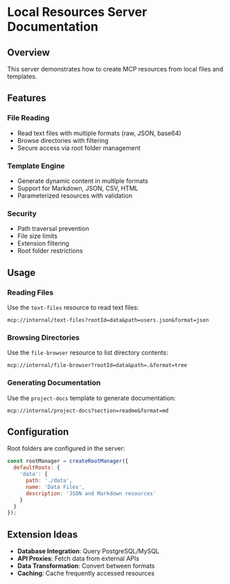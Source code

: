 # Local Resources Server Documentation

## Overview

This server demonstrates how to create MCP resources from local files and templates.

## Features

### File Reading
- Read text files with multiple formats (raw, JSON, base64)
- Browse directories with filtering
- Secure access via root folder management

### Template Engine
- Generate dynamic content in multiple formats
- Support for Markdown, JSON, CSV, HTML
- Parameterized resources with validation

### Security
- Path traversal prevention
- File size limits
- Extension filtering
- Root folder restrictions

## Usage

### Reading Files

Use the `text-files` resource to read text files:

```
mcp://internal/text-files?rootId=data&path=users.json&format=json
```

### Browsing Directories

Use the `file-browser` resource to list directory contents:

```
mcp://internal/file-browser?rootId=data&path=.&format=tree
```

### Generating Documentation

Use the `project-docs` template to generate documentation:

```
mcp://internal/project-docs?section=readme&format=md
```

## Configuration

Root folders are configured in the server:

```javascript
const rootManager = createRootManager({
  defaultRoots: {
    'data': {
      path: './data',
      name: 'Data Files',
      description: 'JSON and Markdown resources'
    }
  }
});
```

## Extension Ideas

- **Database Integration**: Query PostgreSQL/MySQL
- **API Proxies**: Fetch data from external APIs
- **Data Transformation**: Convert between formats
- **Caching**: Cache frequently accessed resources
